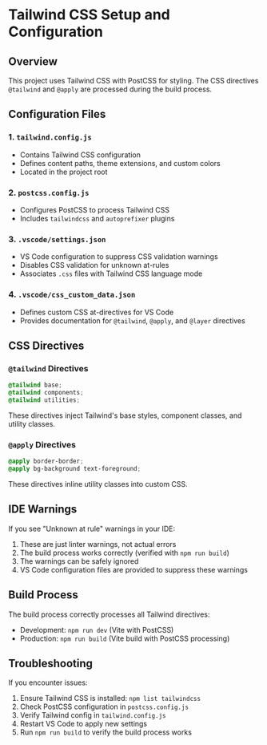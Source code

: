 # Tailwind CSS Setup and Configuration

## Overview
This project uses Tailwind CSS with PostCSS for styling. The CSS directives `@tailwind` and `@apply` are processed during the build process.

## Configuration Files

### 1. `tailwind.config.js`
- Contains Tailwind CSS configuration
- Defines content paths, theme extensions, and custom colors
- Located in the project root

### 2. `postcss.config.js`
- Configures PostCSS to process Tailwind CSS
- Includes `tailwindcss` and `autoprefixer` plugins

### 3. `.vscode/settings.json`
- VS Code configuration to suppress CSS validation warnings
- Disables CSS validation for unknown at-rules
- Associates `.css` files with Tailwind CSS language mode

### 4. `.vscode/css_custom_data.json`
- Defines custom CSS at-directives for VS Code
- Provides documentation for `@tailwind`, `@apply`, and `@layer` directives

## CSS Directives

### `@tailwind` Directives
```css
@tailwind base;
@tailwind components;
@tailwind utilities;
```
These directives inject Tailwind's base styles, component classes, and utility classes.

### `@apply` Directives
```css
@apply border-border;
@apply bg-background text-foreground;
```
These directives inline utility classes into custom CSS.

## IDE Warnings

If you see "Unknown at rule" warnings in your IDE:
1. These are just linter warnings, not actual errors
2. The build process works correctly (verified with `npm run build`)
3. The warnings can be safely ignored
4. VS Code configuration files are provided to suppress these warnings

## Build Process

The build process correctly processes all Tailwind directives:
- Development: `npm run dev` (Vite with PostCSS)
- Production: `npm run build` (Vite build with PostCSS processing)

## Troubleshooting

If you encounter issues:
1. Ensure Tailwind CSS is installed: `npm list tailwindcss`
2. Check PostCSS configuration in `postcss.config.js`
3. Verify Tailwind config in `tailwind.config.js`
4. Restart VS Code to apply new settings
5. Run `npm run build` to verify the build process works
